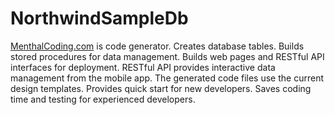 # NorthwindSampleDb
<a href="https://menthalcoding.com/" target="_blank">MenthalCoding.com</a> is code generator. Creates database tables. Builds stored procedures for data management. Builds web pages and RESTful API interfaces for deployment. RESTful API provides interactive data management from the mobile app. The generated code files use the current design templates. Provides quick start for new developers. Saves coding time and testing for experienced developers.
